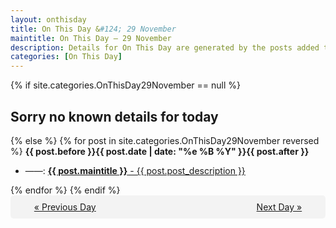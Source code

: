 ```yaml
---
layout: onthisday
title: On This Day &#124; 29 November
maintitle: On This Day — 29 November
description: Details for On This Day are generated by the posts added to the website so the content is subject to changes/updates over time.
categories: [On This Day]
---
```


{% if site.categories.OnThisDay29November == null %}
<h2>Sorry no known details for today</h2>
{% else %}
{% for post in site.categories.OnThisDay29November reversed %}
<strong>{{ post.before }}{{ post.date | date: "%e %B %Y" }}{{ post.after }}</strong>
<ul>
<li> ——: <a class="{{ post.class }}" href="{{ post.url }}"><strong>{{ post.maintitle }}</strong> - {{ post.post_description }}</a></li>
</ul>
{% endfor %}
{% endif %}
<br />
<div style="background-color: #f3f3f3; padding: 10px; border-radius: 5px; text-align: center; display: flex; justify-content: space-evenly;">
<a href="/onthisday/11/11-28">« Previous Day</a>
<span style="visibility:hidden;">[ Visit Leap Year February 29 ]</span>
<a href="/onthisday/11/11-30">Next Day »</a>
</div>
